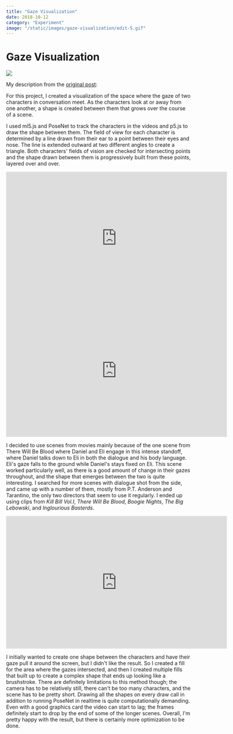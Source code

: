 ```yaml
---
title: "Gaze Visualization"
date: 2018-10-12
category: "Experiment"
image: "/static/images/gaze-visualization/edit-5.gif"
---
```


# Gaze Visualization

![](/static/images/gaze-visualization/edit-5.gif)

My description from the [original post](http://cmuems.com/2018/60212f/chromsan/10/12/chromsan-body/):

For this project, I created a visualization of the space where the gaze of two characters in conversation meet. As the characters look at or away from one another, a shape is created between them that grows over the course of a scene.

I used ml5.js and PoseNet to track the characters in the videos and p5.js to draw the shape between them. The field of view for each character is determined by a line drawn from their ear to a point between their eyes and nose. The line is extended outward at two different angles to create a triangle. Both characters' fields of vision are checked for intersecting points and the shape drawn between them is progressively built from these points, layered over and over.

<iframe src="https://player.vimeo.com/video/294702146" width="600" height="360" frameborder="0" allow="autoplay; fullscreen" allowfullscreen></iframe>

<iframe src="https://player.vimeo.com/video/294701280" width="600" height="360" frameborder="0" allow="autoplay; fullscreen" allowfullscreen></iframe>

I decided to use scenes from movies mainly because of the one scene from There Will Be Blood where Daniel and Eli engage in this intense standoff, where Daniel talks down to Eli in both the dialogue and his body language. Eli's gaze falls to the ground while Daniel's stays fixed on Eli. This scene worked particularly well, as there is a good amount of change in their gazes throughout, and the shape that emerges between the two is quite interesting. I searched for more scenes with dialogue shot from the side, and came up with a number of them, mostly from P.T. Anderson and Tarantino, the only two directors that seem to use it regularly. I ended up using clips from _Kill Bill Vol.I_, _There Will Be Blood_, _Boogie Nights_, _The Big Lebowski_, and _Inglourious Basterds_.

<iframe src="https://player.vimeo.com/video/294702122" width="600" height="360" frameborder="0" allow="autoplay; fullscreen" allowfullscreen></iframe>

I initially wanted to create one shape between the characters and have their gaze pull it around the screen, but I didn't like the result. So I created a fill for the area where the gazes intersected, and then I created multiple fills that built up to create a complex shape that ends up looking like a brushstroke. There are definitely limitations to this method though; the camera has to be relatively still, there can't be too many characters, and the scene has to be pretty short. Drawing all the shapes on every draw call in addition to running PoseNet in realtime is quite computationally demanding. Even with a good graphics card the video can start to lag; the frames definitely start to drop by the end of some of the longer scenes. Overall, I'm pretty happy with the result, but there is certainly more optimization to be done.
